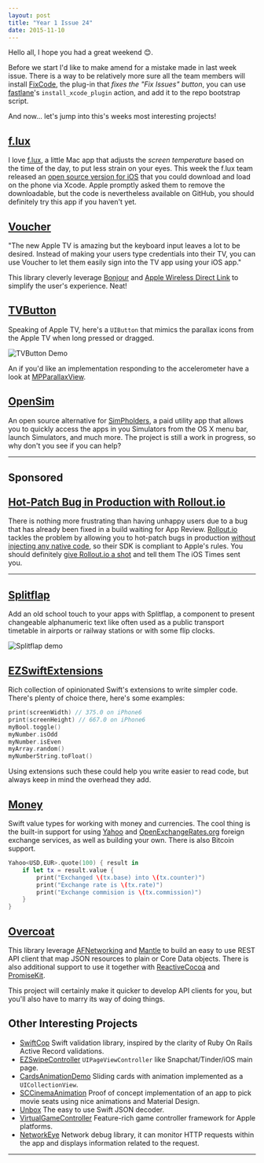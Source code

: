```yaml
---
layout: post
title: "Year 1 Issue 24"
date: 2015-11-10
---
```


Hello all, I hope you had a great weekend 😊.

Before we start I'd like to make amend for a mistake made in last week issue. There is a way to be relatively more sure all the team members will install [FixCode](https://github.com/neonichu/FixCode), the plug-in that _fixes the "Fix Issues" button_, you can use [fastlane](https://fastlane.tools/)'s `install_xcode_plugin` action, and add it to the repo bootstrap script.

And now... let's jump into this's weeks most interesting projects!

## [f.lux](https://github.com/jefferyleo/f.lux)

I love [f.lux](https://justgetflux.com/), a little Mac app that adjusts the _screen temperature_ based on the time of the day, to put less strain on your eyes. This week the f.lux team released an [open source version for iOS](https://justgetflux.com/sideload/) that you could download and load on the phone via Xcode. Apple promptly asked them to remove the downloadable, but the code is nevertheless available on GitHub, you should definitely try this app if you haven't yet.

## [Voucher](https://github.com/rsattar/Voucher)

"The new Apple TV is amazing but the keyboard input leaves a lot to be desired. Instead of making your users type credentials into their TV, you can use Voucher to let them easily sign into the TV app using your iOS app."

This library cleverly leverage [Bonjour](https://developer.apple.com/bonjour/) and [Apple Wireless Direct Link](http://stackoverflow.com/questions/19587701/what-is-awdl-apple-wireless-direct-link-and-how-does-it-work) to simplify the user's experience. Neat!

## [TVButton](https://github.com/marmelroy/TVButton)

Speaking of Apple TV, here's a `UIButton` that mimics the parallax icons from the Apple TV when long pressed or dragged.

![TVButton Demo](https://camo.githubusercontent.com/fadb2b07c4e04e35288c3625f389f5d961fc10b9/687474703a2f2f692e67697068792e636f6d2f785469546e43714c35617259485739324c752e676966)

An if you'd like an implementation responding to the accelerometer have a look at [MPParallaxView](https://github.com/DroidsOnRoids/MPParallaxView).

## [OpenSim](https://github.com/luosheng/OpenSim)

An open source alternative for [SimPholders](https://simpholders.com/), a paid utility app that allows you to quickly access the apps in you Simulators from the OS X menu bar, launch Simulators, and much more. The project is still a work in progress, so why don't you see if you can help?

---

## Sponsored<br/><br/>[Hot-Patch Bug in Production with Rollout.io](https://rollout.io/?utm_source=iostimes&utm_medium=email&utm_campaign=newsletter&utm_content=nov16)

There is nothing more frustrating than having unhappy users due to a bug that has already been fixed in a build waiting for App Review. [Rollout.io](https://rollout.io/?utm_source=iostimes&utm_medium=email&utm_campaign=newsletter&utm_content=nov16) tackles the problem by allowing you to hot-patch bugs in production [without injecting any native code](https://blog.rollout.io/2015/01/rollout-io-under-the-hood-how-we-patch-your-mobile-app-in-production/?utm_source=iostimes&utm_medium=email&utm_campaign=newsletter&utm_content=nov16), so their SDK is compliant to Apple's rules. You should definitely [give Rollout.io a shot](https://rollout.io/?utm_source=iostimes&utm_medium=email&utm_campaign=newsletter&utm_content=nov16) and tell them The iOS Times sent you.

---

## [Splitflap](https://github.com/yannickl/Splitflap)

Add an old school touch to your apps with Splitflap, a component to present changeable alphanumeric text like often used as a public transport timetable in airports or railway stations or with some flip clocks.

![Splitflap demo](https://camo.githubusercontent.com/165f8472a8282065b9586b95c49a67b9dd081a00/687474703a2f2f79616e6e69636b6c6f72696f742e636f6d2f7265736f75726365732f73706c6974666c61702d6c6f676f2e676966)

## [EZSwiftExtensions](https://github.com/goktugyil/EZSwiftExtensions)

Rich collection of opinionated Swift's extensions to write simpler code. There's plenty of choice there, here's some examples:

```swift
print(screenWidth) // 375.0 on iPhone6
print(screenHeight) // 667.0 on iPhone6
myBool.toggle()
myNumber.isOdd
myNumber.isEven
myArray.random()
myNumberString.toFloat()
```

Using extensions such these could help you write easier to read code, but always keep in mind the overhead they add.

## [Money](https://github.com/danthorpe/Money)

Swift value types for working with money and currencies. The cool thing is the built-in support for using [Yahoo](https://finance.yahoo.com/currency-converter/#from=USD;to=EUR;amt=1) and [OpenExchangeRates.org](https://openexchangerates.org/) foreign exchange services, as well as building your own. There is also Bitcoin support.

```swift
Yahoo<USD,EUR>.quote(100) { result in
    if let tx = result.value {
        print("Exchanged \(tx.base) into \(tx.counter)")
        print("Exchange rate is \(tx.rate)")
        print("Exchange commision is \(tx.commission)")
    }
}
```

## [Overcoat](https://github.com/Overcoat/Overcoat)

This library leverage [AFNetworking](https://github.com/AFNetworking/AFNetworking) and [Mantle](https://github.com/Mantle/Mantle) to build an easy to use REST API client that map JSON resources to plain or Core Data objects. There is also additional support to use it together with [ReactiveCocoa](https://github.com/ReactiveCocoa/ReactiveCocoa) and [PromiseKit](http://promisekit.org/).

This project will certainly make it quicker to develop API clients for you, but you'll also have to marry its way of doing things.

## Other Interesting Projects

* [SwiftCop](https://github.com/andresinaka/SwiftCop) Swift validation library, inspired by the clarity of Ruby On Rails Active Record validations.
* [EZSwipeController](https://github.com/goktugyil/EZSwipeController) `UIPageViewController` like Snapchat/Tinder/iOS main page.
* [CardsAnimationDemo](https://github.com/adow/CardsAnimationDemo) Sliding cards with animation implemented as a `UICollectionView`.
* [SCCinemaAnimation](https://github.com/SergioChan/SCCinemaAnimation) Proof of concept implementation of an app to pick movie seats using nice animations and Material Design.
* [Unbox](https://github.com/JohnSundell/Unbox) The easy to use Swift JSON decoder.
* [VirtualGameController](https://github.com/robreuss/VirtualGameController) Feature-rich game controller framework for Apple platforms.
* [NetworkEye](https://github.com/coderyi/NetworkEye) Network debug library, it can monitor HTTP requests within the app and displays information related to the request.

---

